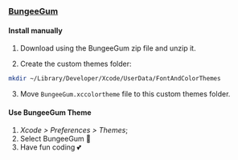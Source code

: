 ### [BungeeGum](https://github.com/ryugel/BungeeGum/blob/main/BungeeGum.xccolortheme)

#### Install manually

1. Download using the BungeeGum zip file  and unzip it.

2. Create the custom themes folder:

```bash
mkdir ~/Library/Developer/Xcode/UserData/FontAndColorThemes
```

3. Move `BungeeGum.xccolortheme` file to this custom themes folder.

#### Use BungeeGum Theme

1. _Xcode > Preferences > Themes_;
2. Select BungeeGum 💜
3. Have fun coding 💕
